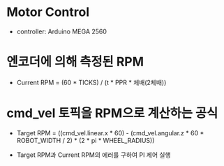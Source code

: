 # Motor Control
* controller: Arduino MEGA 2560

# 엔코더에 의해 측정된 RPM
* Current RPM = (60 * TICKS) / (t * PPR * 체배(2체배))

# cmd_vel 토픽을 RPM으로 계산하는 공식
* Target RPM = ((cmd_vel.linear.x * 60) - (cmd_vel.angular.z * 60 * ROBOT_WIDTH / 2) * (2 * pi * WHEEL_RADIUS))

* Target RPM과 Current RPM의 에러를 구하여 PI 제어 실행
